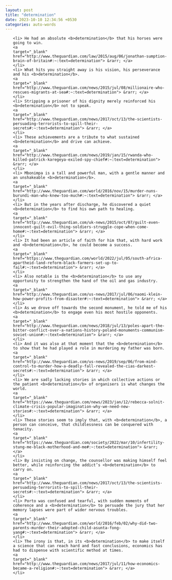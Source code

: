 ```yaml
---
layout: post
title: "determination"
date: 2023-10-10 12:34:56 +0530
categories: auto-words
---
```

<ol>

    <li> He had an absolute <b>determination</b> that his horses were going to win.
    <a 
    target="_blank" 
    href="http://www.theguardian.com/law/2015/aug/06/jonathan-sumption-brain-of-britain#:~:text=determination"> &rarr; </a>
    </li>
    <li> What hits you straight away is his vision, his perseverance and his <b>determination</b>.
    <a 
    target="_blank" 
    href="http://www.theguardian.com/news/2015/jul/08/millionaire-who-rescues-migrants-at-sea#:~:text=determination"> &rarr; </a>
    </li>
    <li> Stripping a prisoner of his dignity merely reinforced his <b>determination</b> not to speak.
    <a 
    target="_blank" 
    href="http://www.theguardian.com/news/2017/oct/13/the-scientists-persuading-terrorists-to-spill-their-secrets#:~:text=determination"> &rarr; </a>
    </li>
    <li> These achievements are a tribute to what sustained <b>determination</b> and drive can achieve.
    <a 
    target="_blank" 
    href="http://www.theguardian.com/news/2019/jan/15/rwanda-who-killed-patrick-karegeya-exiled-spy-chief#:~:text=determination"> &rarr; </a>
    </li>
    <li> Mbonimpa is a tall and powerful man, with a gentle manner and an unshakeable <b>determination</b>.
    <a 
    target="_blank" 
    href="http://www.theguardian.com/world/2016/nov/15/murder-nuns-burundi-man-who-knew-too-much#:~:text=determination"> &rarr; </a>
    </li>
    <li> But in the years after discharge, he discovered a quiet <b>determination</b> to find his own path to healing.
    <a 
    target="_blank" 
    href="http://www.theguardian.com/uk-news/2015/oct/07/guilt-even-innocent-guilt-evil-thing-soldiers-struggle-cope-when-come-home#:~:text=determination"> &rarr; </a>
    </li>
    <li> It had been an article of faith for him that, with hard work and <b>determination</b>, he could become a success.
    <a 
    target="_blank" 
    href="https://www.theguardian.com/world/2022/jul/05/south-africa-apartheid-land-reform-black-farmers-set-up-to-fail#:~:text=determination"> &rarr; </a>
    </li>
    <li> Also notable is the <b>determination</b> to use any opportunity to strengthen the hand of the oil and gas industry.
    <a 
    target="_blank" 
    href="http://www.theguardian.com/us-news/2017/jul/06/naomi-klein-how-power-profits-from-disaster#:~:text=determination"> &rarr; </a>
    </li>
    <li> As we drove off towards the second monument, he told me of his <b>determination</b> to engage even his most hostile opponents.
    <a 
    target="_blank" 
    href="http://www.theguardian.com/news/2018/jul/13/poles-apart-the-bitter-conflict-over-a-nations-history-poland-monuments-communism-soviet-union#:~:text=determination"> &rarr; </a>
    </li>
    <li> And it was also at that moment that the <b>determination</b> to show that he had played a role in murdering my father was born.
    <a 
    target="_blank" 
    href="http://www.theguardian.com/us-news/2019/sep/06/from-mind-control-to-murder-how-a-deadly-fall-revealed-the-cias-darkest-secrets#:~:text=determination"> &rarr; </a>
    </li>
    <li> We are sadly lacking stories in which collective actions or the patient <b>determination</b> of organisers is what changes the world.
    <a 
    target="_blank" 
    href="https://www.theguardian.com/news/2023/jan/12/rebecca-solnit-climate-crisis-popular-imagination-why-we-need-new-stories#:~:text=determination"> &rarr; </a>
    </li>
    <li> These stories seem to imply that, with <b>determination</b>, a person can conceive, that childlessness can be conquered with tenacity.
    <a 
    target="_blank" 
    href="https://www.theguardian.com/society/2022/mar/10/infertility-stung-me-black-motherhood-and-me#:~:text=determination"> &rarr; </a>
    </li>
    <li> By insisting on change, the counsellor was making himself feel better, while reinforcing the addict’s <b>determination</b> to carry on.
    <a 
    target="_blank" 
    href="http://www.theguardian.com/news/2017/oct/13/the-scientists-persuading-terrorists-to-spill-their-secrets#:~:text=determination"> &rarr; </a>
    </li>
    <li> Porto was confused and tearful, with sudden moments of coherence and a <b>determination</b> to persuade the jury that her memory lapses were part of wider nervous troubles.
    <a 
    target="_blank" 
    href="http://www.theguardian.com/world/2016/feb/02/why-did-two-parents-murder-their-adopted-child-asunta-fong-yang#:~:text=determination"> &rarr; </a>
    </li>
    <li> The irony is that, in its <b>determination</b> to make itself a science that can reach hard and fast conclusions, economics has had to dispense with scientific method at times.
    <a 
    target="_blank" 
    href="http://www.theguardian.com/news/2017/jul/11/how-economics-became-a-religion#:~:text=determination"> &rarr; </a>
    </li>